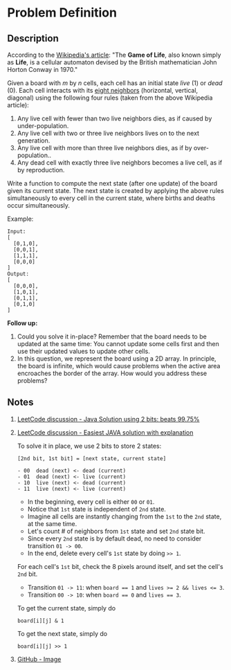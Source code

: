# Problem Definition

## Description

According to the [Wikipedia's article](https://en.wikipedia.org/wiki/Conway%27s_Game_of_Life): "The **Game of Life**, also known simply as **Life**, is a cellular automaton devised by the British mathematician John Horton Conway in 1970."

Given a board with *m* by *n* cells, each cell has an initial state *live* (1) or *dead* (0). Each cell interacts with its [eight neighbors](https://en.wikipedia.org/wiki/Moore_neighborhood) (horizontal, vertical, diagonal) using the following four rules (taken from the above Wikipedia article):

1. Any live cell with fewer than two live neighbors dies, as if caused by under-population.
2. Any live cell with two or three live neighbors lives on to the next generation.
3. Any live cell with more than three live neighbors dies, as if by over-population..
4. Any dead cell with exactly three live neighbors becomes a live cell, as if by reproduction.

Write a function to compute the next state (after one update) of the board given its current state. The next state is created by applying the above rules simultaneously to every cell in the current state, where births and deaths occur simultaneously.

Example:

```plaintext
Input:
[
  [0,1,0],
  [0,0,1],
  [1,1,1],
  [0,0,0]
]
Output:
[
  [0,0,0],
  [1,0,1],
  [0,1,1],
  [0,1,0]
]
```

**Follow up:**

1. Could you solve it in-place? Remember that the board needs to be updated at the same time: You cannot update some cells first and then use their updated values to update other cells.
2. In this question, we represent the board using a 2D array. In principle, the board is infinite, which would cause problems when the active area encroaches the border of the array. How would you address these problems?

## Notes

1. [LeetCode discussion - Java Solution using 2 bits: beats 99.75%](https://leetcode.com/explore/interview/card/google/59/array-and-strings/346/discuss/73216/Java-Solution-using-2-bits:-beats-99.75)
1. [LeetCode discussion - Easiest JAVA solution with explanation](https://leetcode.com/explore/interview/card/google/59/array-and-strings/346/discuss/73223/Easiest-JAVA-solution-with-explanation)

    To solve it in place, we use 2 bits to store 2 states:

    ```plaintext
    [2nd bit, 1st bit] = [next state, current state]

    - 00  dead (next) <- dead (current)
    - 01  dead (next) <- live (current)  
    - 10  live (next) <- dead (current)  
    - 11  live (next) <- live (current)
    ```

      * In the beginning, every cell is either `00` or `01`.
      * Notice that `1st` state is independent of `2nd` state.
      * Imagine all cells are instantly changing from the `1st` to the `2nd` state, at the same time.
      * Let's count # of neighbors from `1st` state and set `2nd` state bit.
      * Since every `2nd` state is by default dead, no need to consider transition `01 -> 00`.
      * In the end, delete every cell's `1st` state by doing `>> 1`.

    For each cell's `1st` bit, check the 8 pixels around itself, and set the cell's `2nd` bit.

      * Transition `01 -> 11`: when `board == 1` and `lives >= 2 && lives <= 3`.
      * Transition `00 -> 10`: when `board == 0` and `lives == 3`.

    To get the current state, simply do

    ```plaintext
    board[i][j] & 1
    ```

    To get the next state, simply do

    ```plaintext
    board[i][j] >> 1
    ```

1. [GitHub - Image](https://raw.githubusercontent.com/hot13399/leetcode-graphic-answer/master/289.%20Game%20of%20Life.jpg)